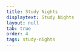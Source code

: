```yaml
---
title: Study Nights
displaytext: Study Nights
layout: null
tab: true
order: 4
tags: study-nights
---
```

